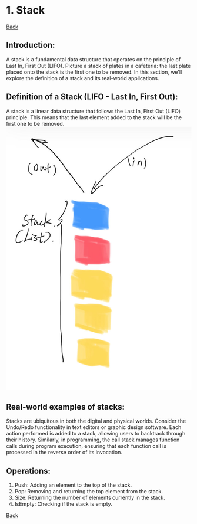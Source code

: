 # 1. Stack
[Back](./README.md)

## Introduction:
A stack is a fundamental data structure that operates on the principle of Last In, First Out (LIFO). Picture a stack of plates in a cafeteria: the last plate placed onto the stack is the first one to be removed. In this section, we'll explore the definition of a stack and its real-world applications.

## Definition of a Stack (LIFO - Last In, First Out):
A stack is a linear data structure that follows the Last In, First Out (LIFO) principle. This means that the last element added to the stack will be the first one to be removed.
![](Picture%20Files/Weixin%20Image_20240322192537.jpg)

## Real-world examples of stacks:
Stacks are ubiquitous in both the digital and physical worlds. Consider the Undo/Redo functionality in text editors or graphic design software. Each action performed is added to a stack, allowing users to backtrack through their history. Similarly, in programming, the call stack manages function calls during program execution, ensuring that each function call is processed in the reverse order of its invocation.

## Operations:
1. Push: Adding an element to the top of the stack.
2. Pop: Removing and returning the top element from the stack.
3. Size: Returning the number of elements currently in the stack.
4. IsEmpty: Checking if the stack is empty.

[Back](./README.md)

